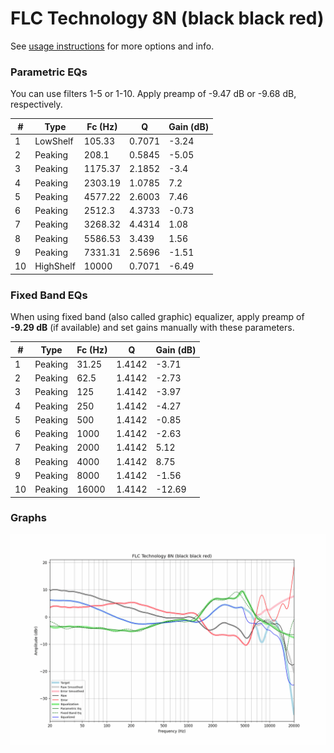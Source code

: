 # FLC Technology 8N (black black red)
See [usage instructions](https://github.com/jaakkopasanen/AutoEq#usage) for more options and info.

### Parametric EQs
You can use filters 1-5 or 1-10. Apply preamp of -9.47 dB or -9.68 dB, respectively.

|   # | Type      |   Fc (Hz) |      Q |   Gain (dB) |
|-----|-----------|-----------|--------|-------------|
|   1 | LowShelf  |    105.33 | 0.7071 |       -3.24 |
|   2 | Peaking   |    208.1  | 0.5845 |       -5.05 |
|   3 | Peaking   |   1175.37 | 2.1852 |       -3.4  |
|   4 | Peaking   |   2303.19 | 1.0785 |        7.2  |
|   5 | Peaking   |   4577.22 | 2.6003 |        7.46 |
|   6 | Peaking   |   2512.3  | 4.3733 |       -0.73 |
|   7 | Peaking   |   3268.32 | 4.4314 |        1.08 |
|   8 | Peaking   |   5586.53 | 3.439  |        1.56 |
|   9 | Peaking   |   7331.31 | 2.5696 |       -1.51 |
|  10 | HighShelf |  10000    | 0.7071 |       -6.49 |

### Fixed Band EQs
When using fixed band (also called graphic) equalizer, apply preamp of **-9.29 dB** (if available) and set gains manually with these parameters.

|   # | Type    |   Fc (Hz) |      Q |   Gain (dB) |
|-----|---------|-----------|--------|-------------|
|   1 | Peaking |     31.25 | 1.4142 |       -3.71 |
|   2 | Peaking |     62.5  | 1.4142 |       -2.73 |
|   3 | Peaking |    125    | 1.4142 |       -3.97 |
|   4 | Peaking |    250    | 1.4142 |       -4.27 |
|   5 | Peaking |    500    | 1.4142 |       -0.85 |
|   6 | Peaking |   1000    | 1.4142 |       -2.63 |
|   7 | Peaking |   2000    | 1.4142 |        5.12 |
|   8 | Peaking |   4000    | 1.4142 |        8.75 |
|   9 | Peaking |   8000    | 1.4142 |       -1.56 |
|  10 | Peaking |  16000    | 1.4142 |      -12.69 |

### Graphs
![](./FLC%20Technology%208N%20(black%20black%20red).png)

